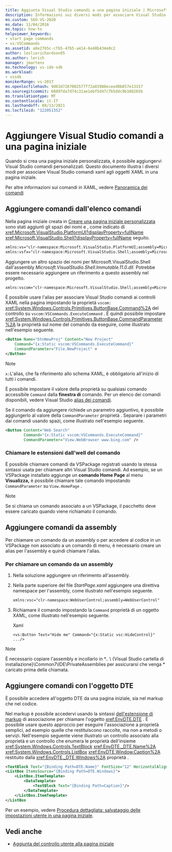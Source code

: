 ```yaml
---
title: Aggiunta Visual Studio comandi a una pagina iniziale | Microsoft Docs
description: Informazioni sui diversi modi per associare Visual Studio comandi a oggetti XAML in una pagina iniziale personalizzata in Visual Studio.
ms.custom: SEO-VS-2020
ms.date: 11/04/2016
ms.topic: how-to
helpviewer_keywords:
- start page commands
- vs:VSCommands
ms.assetid: a8e2765c-cfb5-47b5-a414-6e48b434e0c2
author: leslierichardson95
ms.author: lerich
manager: jmartens
ms.technology: vs-ide-sdk
ms.workload:
- vssdk
monikerRange: vs-2017
ms.openlocfilehash: 9d63d7267002577f72a03980eceed0b857e13157
ms.sourcegitcommit: 68897da7d74c31ae1ebf5d47c7b5ddc9b108265b
ms.translationtype: MT
ms.contentlocale: it-IT
ms.lasthandoff: 08/13/2021
ms.locfileid: "122051352"
---
```

# <a name="add-visual-studio-commands-to-a-start-page"></a>Aggiungere Visual Studio comandi a una pagina iniziale

Quando si crea una pagina iniziale personalizzata, è possibile aggiungervi Visual Studio comandi personalizzati. Questo documento illustra i diversi modi per associare Visual Studio comandi xaml agli oggetti XAML in una pagina iniziale.

Per altre informazioni sui comandi in XAML, vedere [Panoramica dei comandi](/dotnet/framework/wpf/advanced/commanding-overview)

## <a name="add-commands-from-the-command-well"></a>Aggiungere comandi dall'elenco comandi

Nella pagina iniziale creata in [Creare una pagina iniziale personalizzata](../extensibility/creating-a-custom-start-page.md) sono stati aggiunti gli spazi dei nomi e , come indicato di <xref:Microsoft.VisualStudio.PlatformUI?displayProperty=fullName> <xref:Microsoft.VisualStudio.Shell?displayProperty=fullName> seguito.

```xml
xmlns:vs="clr-namespace:Microsoft.VisualStudio.PlatformUI;assembly=Microsoft.VisualStudio.Shell.14.0"
xmlns:vsfx="clr-namespace:Microsoft.VisualStudio.Shell;assembly=Microsoft.VisualStudio.Shell.14.0"
```

Aggiungere un altro spazio dei nomi per Microsoft.VisualStudio.Shell dall'assembly *Microsoft.VisualStudio.Shell.Immutable.11.0.dll*. Potrebbe essere necessario aggiungere un riferimento a questo assembly nel progetto.

```xml
xmlns:vscom="clr-namespace:Microsoft.VisualStudio.Shell;assembly=Microsoft.VisualStudio.Shell.Immutable.11.0"
```

È possibile usare l'alias per associare Visual Studio comandi ai controlli XAML nella pagina impostando la proprietà `vscom:` <xref:System.Windows.Controls.Primitives.ButtonBase.Command%2A> del controllo su `vscom:VSCommands.ExecuteCommand` . È quindi possibile impostare <xref:System.Windows.Controls.Primitives.ButtonBase.CommandParameter%2A> la proprietà sul nome del comando da eseguire, come illustrato nell'esempio seguente.

```xml
<Button Name="btnNewProj" Content="New Project"
    Command="{x:Static vscom:VSCommands.ExecuteCommand}"
    CommandParameter="File.NewProject" >
</Button>
```

> [!NOTE]
> `x:`L'alias, che fa riferimento allo schema XAML, è obbligatorio all'inizio di tutti i comandi.

 È possibile impostare il valore della proprietà su qualsiasi comando accessibile `Command` dalla **finestra di** comando. Per un elenco dei comandi disponibili, vedere Visual Studio [alias dei comandi](../ide/reference/visual-studio-command-aliases.md).

 Se il comando da aggiungere richiede un parametro aggiuntivo, è possibile aggiungerlo al valore della `CommandParameter` proprietà . Separare i parametri dai comandi usando spazi, come illustrato nell'esempio seguente.

```xml
<Button Content="Web Search"
        Command="{x:Static vscom:VSCommands.ExecuteCommand}"
        CommandParameter="View.WebBrowser www.bing.com" />
```

### <a name="call-extensions-from-the-command-well"></a>Chiamare le estensioni dall'well del comando
 È possibile chiamare comandi da VSPackage registrati usando la stessa sintassi usata per chiamare altri Visual Studio comandi. Ad esempio, se un VSPackage installato aggiunge un **comando Home Page** al menu **Visualizza,** è possibile chiamare tale comando impostando `CommandParameter` su `View.HomePage` .

> [!NOTE]
> Se si chiama un comando associato a un VSPackage, il pacchetto deve essere caricato quando viene richiamato il comando.

## <a name="add-commands-from-assemblies"></a>Aggiungere comandi da assembly
 Per chiamare un comando da un assembly o per accedere al codice in un VSPackage non associato a un comando di menu, è necessario creare un alias per l'assembly e quindi chiamare l'alias.

### <a name="to-call-a-command-from-an-assembly"></a>Per chiamare un comando da un assembly

1. Nella soluzione aggiungere un riferimento all'assembly.

2. Nella parte superiore del file *StartPage.xaml* aggiungere una direttiva namespace per l'assembly, come illustrato nell'esempio seguente.

    ```xml
    xmlns:vsc="clr-namespace:WebUserControl;assembly=WebUserControl"
    ```

3. Richiamare il comando impostando la `Command` proprietà di un oggetto XAML, come illustrato nell'esempio seguente.

     Xaml

    ```
    <vs:Button Text="Hide me" Command="{x:Static vsc:HideControl}" .../>
    ```

> [!NOTE]
> È necessario copiare l'assembly e incollarlo in *.. \\ {Visual Studio cartella di installazione}\Common7\IDE\PrivateAssemblies per assicurarsi che venga \* caricato prima della chiamata.

## <a name="add-commands-with-the-dte-object"></a>Aggiungere comandi con l'oggetto DTE
 È possibile accedere all'oggetto DTE da una pagina iniziale, sia nel markup che nel codice.

 Nel markup è possibile accedervi usando la sintassi [dell'estensione di markup](/dotnet/framework/wpf/advanced/binding-markup-extension) di associazione per chiamare l'oggetto <xref:EnvDTE.DTE> . È possibile usare questo approccio per eseguire l'associazione a proprietà semplici, ad esempio quelle che restituiscono raccolte, ma non a metodi o servizi. Nell'esempio seguente viene illustrato un controllo associato alla proprietà e un controllo che enumera le proprietà dell'insieme <xref:System.Windows.Controls.TextBlock> <xref:EnvDTE._DTE.Name%2A> <xref:System.Windows.Controls.ListBox> <xref:EnvDTE.Window.Caption%2A> restituito dalla <xref:EnvDTE._DTE.Windows%2A> proprietà .

```xml
<TextBlock Text="{Binding Path=DTE.Name}" FontSize="12" HorizontalAlignment="Center"/>
<ListBox ItemsSource="{Binding Path=DTE.Windows}">
    <ListBox.ItemTemplate>
        <DataTemplate>
            <TextBlock Text="{Binding Path=Caption}"/>
        </DataTemplate>
    </ListBox.ItemTemplate>
</ListBox
```

 Per un esempio, vedere [Procedura dettagliata: salvataggio delle impostazioni utente in una pagina iniziale](../extensibility/walkthrough-saving-user-settings-on-a-start-page.md).

## <a name="see-also"></a>Vedi anche

- [Aggiunta del controllo utente alla pagina iniziale](../extensibility/adding-user-control-to-the-start-page.md)
